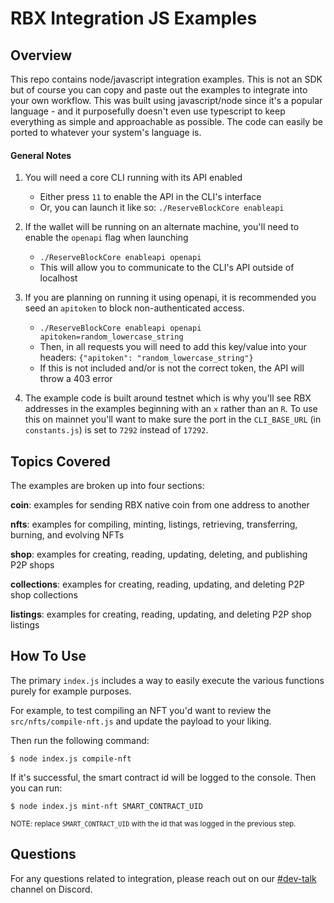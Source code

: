 # RBX Integration JS Examples

## Overview

This repo contains node/javascript integration examples. This is not an SDK but of course you can copy and paste out the examples to integrate into your own workflow. This was built using javascript/node since it's a popular language - and it purposefully doesn't even use typescript to keep everything as simple and approachable as possible. The code can easily be ported to whatever your system's language is.

#### General Notes
1. You will need a core CLI running with its API enabled
    - Either press `11` to enable the API in the CLI's interface
    - Or, you can launch it like so: `./ReserveBlockCore enableapi`

2. If the wallet will be running on an alternate machine, you'll need to enable the `openapi` flag when launching
    - `./ReserveBlockCore enableapi openapi`
    - This will allow you to communicate to the CLI's API outside of localhost

3. If you are planning on running it using openapi, it is recommended you seed an `apitoken` to block non-authenticated access.
    - `./ReserveBlockCore enableapi openapi apitoken=random_lowercase_string`
    - Then, in all requests you will need to add this key/value into your headers: `{"apitoken": "random_lowercase_string"}`
    - If this is not included and/or is not the correct token, the API will throw a 403 error

4. The example code is built around testnet which is why you'll see RBX addresses in the examples beginning with an `x` rather than an `R`. To use this on mainnet you'll want to make sure the port in the `CLI_BASE_URL` (in `constants.js`) is set to `7292` instead of `17292`.


## Topics Covered

The examples are broken up into four sections:

**coin**: examples for sending RBX native coin from one address to another

**nfts**: examples for compiling, minting, listings, retrieving, transferring, burning, and evolving NFTs

**shop**: examples for creating, reading, updating, deleting, and publishing P2P shops

**collections**: examples for creating, reading, updating, and deleting P2P shop collections

**listings**: examples for creating, reading, updating, and deleting P2P shop listings


## How To Use

The primary `index.js` includes a way to easily execute the various functions purely for example purposes. 

For example, to test compiling an NFT you'd want to review the `src/nfts/compile-nft.js` and update the payload to your liking.

Then run the following command:
```
$ node index.js compile-nft
```
If it's successful, the smart contract id will be logged to the console. Then you can run:
```
$ node index.js mint-nft SMART_CONTRACT_UID 
```
<small>NOTE: replace `SMART_CONTRACT_UID` with the id that was logged in the previous step.</small>


## Questions

For any questions related to integration, please reach out on our [#dev-talk](https://discord.com/channels/917499597692211260/933089423233527819) channel on Discord.

